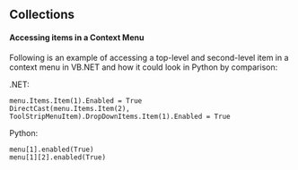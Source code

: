 ## Collections

#### Accessing items in a Context Menu

Following is an example of accessing a top-level and second-level item in a context menu in VB.NET and how it could look in Python by comparison:

.NET:

    menu.Items.Item(1).Enabled = True
    DirectCast(menu.Items.Item(2), ToolStripMenuItem).DropDownItems.Item(1).Enabled = True
    
Python:

    menu[1].enabled(True)
    menu[1][2].enabled(True)
